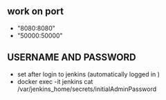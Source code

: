 ## work on port 
 - "8080:8080"
 - "50000:50000"



## USERNAME AND PASSWORD
- set after login to jenkins (automatically logged in )
- docker exec -it jenkins cat /var/jenkins_home/secrets/initialAdminPassword
